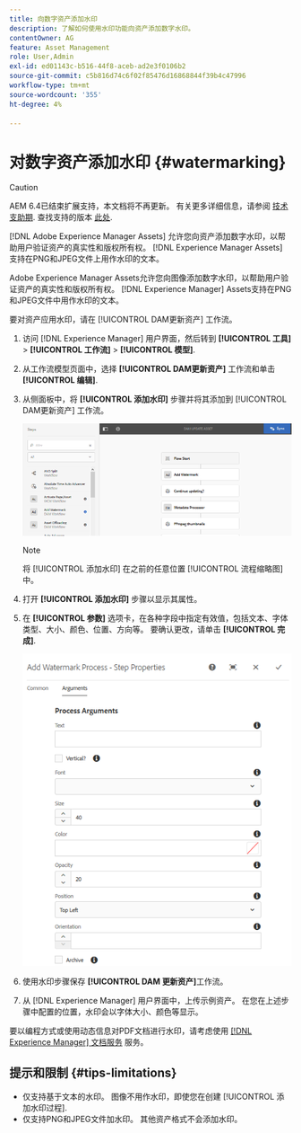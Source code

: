 ```yaml
---
title: 向数字资产添加水印
description: 了解如何使用水印功能向资产添加数字水印。
contentOwner: AG
feature: Asset Management
role: User,Admin
exl-id: ed01143c-b516-44f8-aceb-ad2e3f0106b2
source-git-commit: c5b816d74c6f02f85476d16868844f39b4c47996
workflow-type: tm+mt
source-wordcount: '355'
ht-degree: 4%

---
```


# 对数字资产添加水印 {#watermarking}

>[!CAUTION]
>
>AEM 6.4已结束扩展支持，本文档将不再更新。 有关更多详细信息，请参阅 [技术支助期](https://helpx.adobe.com/cn/support/programs/eol-matrix.html). 查找支持的版本 [此处](https://experienceleague.adobe.com/docs/).

[!DNL Adobe Experience Manager Assets] 允许您向资产添加数字水印，以帮助用户验证资产的真实性和版权所有权。 [!DNL Experience Manager Assets] 支持在PNG和JPEG文件上用作水印的文本。

Adobe Experience Manager Assets允许您向图像添加数字水印，以帮助用户验证资产的真实性和版权所有权。 [!DNL Experience Manager] Assets支持在PNG和JPEG文件中用作水印的文本。

要对资产应用水印，请在 [!UICONTROL DAM更新资产] 工作流。

1. 访问 [!DNL Experience Manager] 用户界面，然后转到 **[!UICONTROL 工具]** > **[!UICONTROL 工作流]** > **[!UICONTROL 模型]**.
1. 从工作流模型页面中，选择 **[!UICONTROL DAM更新资产]** 工作流和单击 **[!UICONTROL 编辑]**.

1. 从侧面板中，将 **[!UICONTROL 添加水印]** 步骤并将其添加到 [!UICONTROL DAM更新资产] 工作流。

   ![在DAM更新资产工作流中拖动添加水印步骤](assets/add_watermark_step_aem_assets.png)

   >[!NOTE]
   >
   >将 [!UICONTROL 添加水印] 在之前的任意位置 [!UICONTROL 流程缩略图] 中。

1. 打开 **[!UICONTROL 添加水印]** 步骤以显示其属性。
1. 在 **[!UICONTROL 参数]** 选项卡，在各种字段中指定有效值，包括文本、字体类型、大小、颜色、位置、方向等。 要确认更改，请单击 **[!UICONTROL 完成]**.

   ![在资产的添加水印步骤中提供参数](assets/arguments_add_watermark_aem_assets.png)

1. 使用水印步骤保存 **[!UICONTROL DAM 更新资产]**&#x200B;工作流。
1. 从 [!DNL Experience Manager] 用户界面中，上传示例资产。 在您在上述步骤中配置的位置，水印会以字体大小、颜色等显示。

要以编程方式或使用动态信息对PDF文档进行水印，请考虑使用 [[!DNL Experience Manager] 文档服务](/help/forms/using/overview-aem-document-services.md) 服务。

## 提示和限制 {#tips-limitations}

* 仅支持基于文本的水印。 图像不用作水印，即使您在创建 [!UICONTROL 添加水印过程].
* 仅支持PNG和JPEG文件加水印。 其他资产格式不会添加水印。

